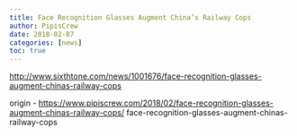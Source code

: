 ```yaml
---
title: Face Recognition Glasses Augment China’s Railway Cops
author: PipisCrew
date: 2018-02-07
categories: [news]
toc: true
---
```


http://www.sixthtone.com/news/1001676/face-recognition-glasses-augment-chinas-railway-cops

origin - https://www.pipiscrew.com/2018/02/face-recognition-glasses-augment-chinas-railway-cops/ face-recognition-glasses-augment-chinas-railway-cops